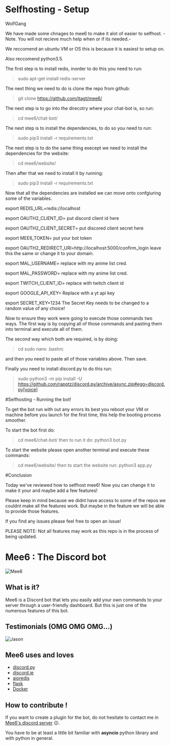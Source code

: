 # Selfhosting - Setup

WolfGang

We have made some chnages to mee6 to make it alot of easier to selfhost. -Note. You will not recieve much help when or if its needed.-

We reccomend an ubuntu VM or OS this is because it is easiest to setup on. 

Also reccomend python3.5.


The first step is to install redis, inorder to do this you need to run:
>sudo apt-get install redis-server

The next thing we need to do is clone the repo from github:
>git clone https://github.com/jtagt/mee6/

The next step is to go into the direcotry where your chat-bot is, so run:
>cd mee6/chat-bot/

The next step is to install the dependencies, to do so you need to run:
>sudo pip3 install -r requirements.txt

The next step is to do the same thing execept we need to install the dependencies for the website:
>cd mee6/website/

Then after that we need to install it by running:
>sudo pip3 install -r requirements.txt

Now that all the dependencies are installed we can move onto confgiuring some of the variables.

export REDIS_URL=redis://localhost 

export OAUTH2_CLIENT_ID= put discord client id here

export OAUTH2_CLIENT_SECRET= put discored client secret here

export MEE6_TOKEN= put your bot token

export OAUTH2_REDIRECT_URI=http://localhost:5000/confirm_login leave this the same or change it to your domain.

export MAL_USERNAME= replace with my anime list cred.

export MAL_PASSWORD= replace with my anime list cred.

export TWITCH_CLIENT_ID= replace with twitch client id

export GOOGLE_API_KEY= Replace with a yt api key 

export SECRET_KEY=1234 The Secret Key needs to be changed to a random value of any choice!

Now to ensure they work were going to execute those commands two ways.
The first way is by copying all of those commands and pasting them into terminal and execute all of them.

The second way which both are required, is by doing:
>cd 
>sudo nano .bashrc

and then you need to paste all of those variables above. Then save.

Finally you need to install discord.py to do this run:
>sudo python3 -m pip install -U https://github.com/rapptz/discord.py/archive/async.zip#egg=discord.py[voice]

#Selfhosting - Running the bot!

To get the bot run with out any errors its best you reboot your VM or machine before you launch for the first time, this help the booting process smoother. 

To start the bot first do:
>cd mee6/chat-bot/
then to run it do:
>python3 bot.py


To start the website please open another terminal and execute these commands:
>cd mee6/website/
then to start the website run:
>python3 app.py


#Conclusion

Today we've reviewed how to selfhost mee6! Now you can change it to make it your and maybe add a few features!

Please keep in mind because we didnt have access to some of the repos we couldnt make all the features work. But maybe in the feature we will be able to provide those features.

If you find any issues please feel free to open an issue!


PLEASE NOTE: Not all features may work as this repo is in the process of being updated.






# Mee6 : The Discord bot
![Mee6](http://mee6.xyz/static/img/meeseeks.png)

## What is it?
Mee6 is a Discord bot that lets you easily add your own commands to your server
through a user-friendly dashboard. But this is just one of the numerous features 
of this bot.

## Testimonials (OMG OMG OMG...)
![Jason](http://i.imgur.com/sXXQy61.png)

## Mee6 uses and loves

- [discord.py](https://github.com/Rapptz/discord.py)
- [discord.ie](https://github.com/qeled/discordie)
- [aioredis](https://github.com/aio-libs/aioredis)
- [flask](http://flask.pocoo.org)
- [Docker](https://www.docker.com/)

## How to contribute !

If you want to create a plugin for the bot, do not hesitate to contact me in 
[Mee6's discord server](https://discord.gg/mee6) :wink:.

You have to be at least a little bit familiar with **asyncio** python library 
and with python in general.
